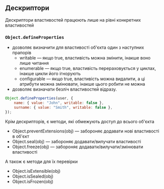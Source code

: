 ## Дескриптори

Дескриптори властивостей працюють лише на рівні конкретних властивостей

### `Object.defineProperties`

-   дозволяє визначити для властивості об'єкта один з наступних прапорів
    -   writable — якщо true, властивість можна змінити, інакше воно лише читання
    -   enumerable — якщо true, властивість перераховується у циклах, інакше цикли його ігнорують
    -   configurable — якщо true, властивість можна видалити, а ці атрибути можна змінювати, інакше цього робити не можна
-   дозволяє визначати безліч властивостей відразу.

```js
Object.defineProperties(user, {
    name: { value: "John", writable: false },
    surname: { value: "Smith", writable: false },
});
```

Крім дескрипторів, є методи, які обмежують доступ до всього об'єкта

-   Object.preventExtensions(obj) — забороняє додавати нові властивості в об'єкт
-   Object.seal(obj) — забороняє додавати/вилучати властивості
-   Object.freeze(obj) — забороняє додавати/вилучати/змінювати властивості

А також є методи для їх перевірки

-   Object.isExtensible(obj)
-   Object.isSealed(obj)
-   Object.isFrozen(obj)
